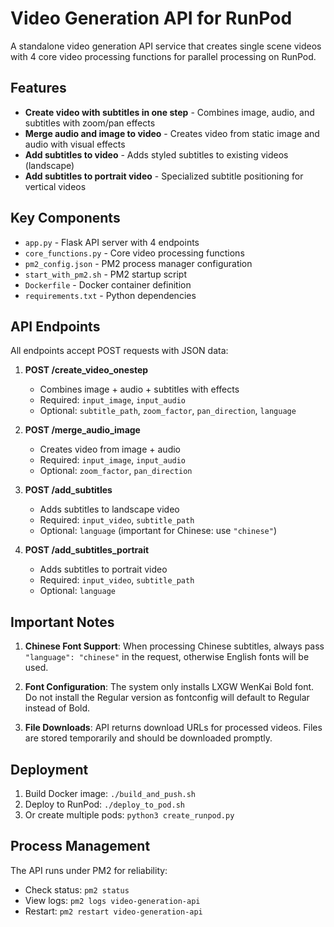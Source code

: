 # Video Generation API for RunPod

A standalone video generation API service that creates single scene videos with 4 core video processing functions for parallel processing on RunPod.

## Features

- **Create video with subtitles in one step** - Combines image, audio, and subtitles with zoom/pan effects
- **Merge audio and image to video** - Creates video from static image and audio with visual effects
- **Add subtitles to video** - Adds styled subtitles to existing videos (landscape)
- **Add subtitles to portrait video** - Specialized subtitle positioning for vertical videos

## Key Components

- `app.py` - Flask API server with 4 endpoints
- `core_functions.py` - Core video processing functions
- `pm2_config.json` - PM2 process manager configuration
- `start_with_pm2.sh` - PM2 startup script
- `Dockerfile` - Docker container definition
- `requirements.txt` - Python dependencies

## API Endpoints

All endpoints accept POST requests with JSON data:

1. **POST /create_video_onestep**
   - Combines image + audio + subtitles with effects
   - Required: `input_image`, `input_audio`
   - Optional: `subtitle_path`, `zoom_factor`, `pan_direction`, `language`

2. **POST /merge_audio_image**
   - Creates video from image + audio
   - Required: `input_image`, `input_audio`
   - Optional: `zoom_factor`, `pan_direction`

3. **POST /add_subtitles**
   - Adds subtitles to landscape video
   - Required: `input_video`, `subtitle_path`
   - Optional: `language` (important for Chinese: use `"chinese"`)

4. **POST /add_subtitles_portrait**
   - Adds subtitles to portrait video
   - Required: `input_video`, `subtitle_path`
   - Optional: `language`

## Important Notes

1. **Chinese Font Support**: When processing Chinese subtitles, always pass `"language": "chinese"` in the request, otherwise English fonts will be used.

2. **Font Configuration**: The system only installs LXGW WenKai Bold font. Do not install the Regular version as fontconfig will default to Regular instead of Bold.

3. **File Downloads**: API returns download URLs for processed videos. Files are stored temporarily and should be downloaded promptly.

## Deployment

1. Build Docker image: `./build_and_push.sh`
2. Deploy to RunPod: `./deploy_to_pod.sh`
3. Or create multiple pods: `python3 create_runpod.py`

## Process Management

The API runs under PM2 for reliability:
- Check status: `pm2 status`
- View logs: `pm2 logs video-generation-api`
- Restart: `pm2 restart video-generation-api`